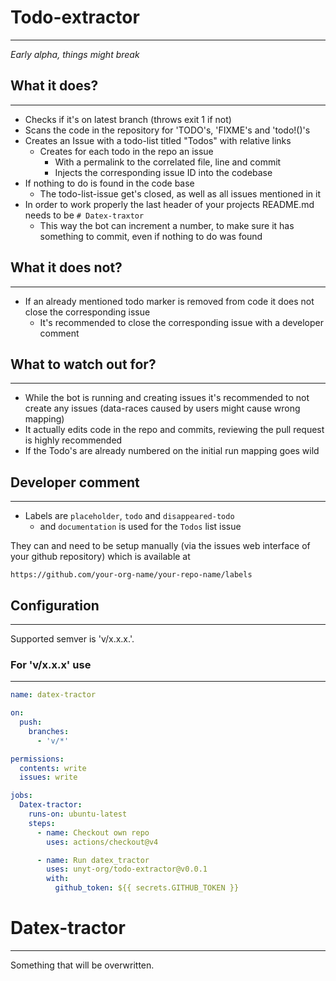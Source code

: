 # Todo-extractor
---
*Early alpha, things might break*

## What it does?
---
- Checks if it's on latest branch (throws exit 1 if not)
- Scans the code in the repository for 'TODO's, 'FIXME's and 'todo!()'s
- Creates an Issue with a todo-list titled "Todos" with relative links
  - Creates for each todo in the repo an issue
    - With a permalink to the correlated file, line and commit
    - Injects the corresponding issue ID into the codebase
- If nothing to do is found in the code base
  - The todo-list-issue get's closed, as well as all issues mentioned in it
- In order to work properly the last header of your projects README.md needs to be `# Datex-traxtor`
  - This way the bot can increment a number, to make sure it has something to commit, even if nothing to do was found

## What it does not?
---
- If an already mentioned todo marker is removed from code it does not close the corresponding issue
  - It's recommended to close the corresponding issue with a developer comment

## What to watch out for?
---
- While the bot is running and creating issues it's recommended to not create any issues (data-races caused by users might cause wrong mapping)
- It actually edits code in the repo and commits, reviewing the pull request is highly recommended
- If the Todo's are already numbered on the initial run mapping goes wild

## Developer comment
---
- Labels are `placeholder`, `todo` and `disappeared-todo`
  - and `documentation` is used for the `Todos` list issue

They can and need to be setup manually (via the issues web interface of your github repository) which is available at
```
https://github.com/your-org-name/your-repo-name/labels
```

## Configuration
---
Supported semver is 'v/x.x.x.'.

### For 'v/x.x.x' use
---
```yml
name: datex-tractor

on:
  push:
    branches:
      - 'v/*'

permissions:
  contents: write
  issues: write

jobs:
  Datex-tractor:
    runs-on: ubuntu-latest
    steps:
      - name: Checkout own repo
        uses: actions/checkout@v4

      - name: Run datex_tractor
        uses: unyt-org/todo-extractor@v0.0.1
        with:
          github_token: ${{ secrets.GITHUB_TOKEN }}
```

# Datex-tractor
---
Something that will be overwritten.
